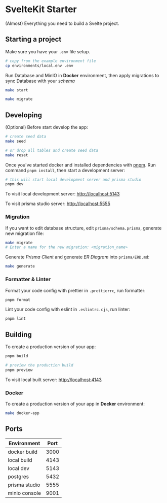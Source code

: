 # SvelteKit Starter

(Almost) Everything you need to build a Svelte project.

## Starting a project

Make sure you have your `.env` file setup.

```bash
# copy from the example environment file
cp environments/local.env .env
```

Run Database and MinIO in **Docker** environment,
then apply migrations to sync Database with your _schema_

```bash
make start

make migrate
```

## Developing

(Optional) Before start develop the app:

```bash
# create seed data
make seed

# or drop all tables and create seed data
make reset
```

Once you've started docker and installed dependencies with [pnpm](https://pnpm.io/installation).
Run command `pnpm install`, then start a development server:

```bash
# this will start local development server and prisma studio
pnpm dev
```

To visit local development server:
<http://localhost:5143>

To visit prisma studio server:
<http://localhost:5555>

### Migration

If you want to edit database structure, edit `prisma/schema.prisma`,
generate new migration file:

```bash
make migrate
# Enter a name for the new migration: <migration_name>
```

Generate _Prisma Client_ and generate _ER Diagram_ into `prisma/ERD.md`:

```bash
make generate
```

### Formatter & Linter

Format your code config with prettier in `.prettierrc`, run formatter:

```bash
pnpm format
```

Lint your code config with eslint in `.eslintrc.cjs`, run linter:

```bash
pnpm lint
```

## Building

To create a production version of your app:

```bash
pnpm build

# preview the production build
pnpm preview
```

To visit local built server:
<http://localhost:4143>

### Docker

To create a production version of your app in **Docker** environment:

```bash
make docker-app
```

## Ports

| Environment   | Port |
| ------------- | ---- |
| docker build  | 3000 |
| local build   | 4143 |
| local dev     | 5143 |
| postgres      | 5432 |
| prisma studio | 5555 |
| minio console | 9001 |
